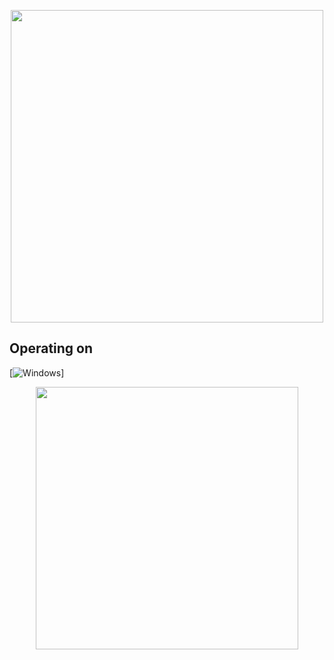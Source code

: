 <p align="center">
  <img width="500" height="500" src="https://i.imgur.com/9rySZc9.png">
</p>


## Operating on
[![Windows](https://img.shields.io/badge/Windows-0078D6?style=for-the-badge&logo=windows&logoColor=white)]

<p align="center"> 
 <a href=https://github.com/TonyCapon3><img width="420" src=https://github-readme-stats.vercel.app/api?username=TonyCapon3&count_private=true&show_icons=true&title_color=080808&text_color=3d3d3d&icon_color=0f0f0f&hide_border=true&bg_color=f0f0f0&layout=compact&hide_title=false&hide_rank=false><a>
</p>
